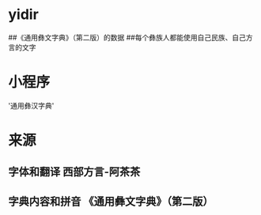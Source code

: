 # yidir
##《通用彝文字典》（第二版）的数据
##每个彝族人都能使用自己民族、自己方言的文字
# 小程序
'通用彝汉字典'
# 来源
## 字体和翻译 西部方言-阿茶茶
## 字典内容和拼音 《通用彝文字典》（第二版）
